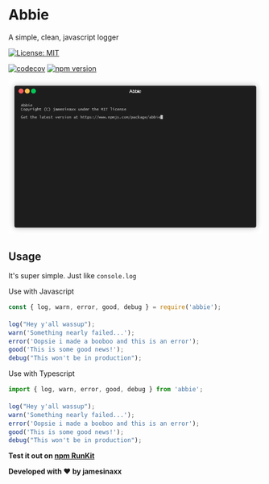 # Abbie

A simple, clean, javascript logger

[![License: MIT](https://img.shields.io/badge/License-MIT-yellow.svg?style=flat-square)](https://opensource.org/licenses/MIT)

<!-- [![Build Status](https://jamesinaxx.me/buildStatus/icon?job=AbbiePipeline%2Fpublic&style=flat-square)](https://jamesinaxx.me/job/AbbiePipeline/job/public/) -->

[![codecov](https://img.shields.io/codecov/c/gh/jamesinaxx/Abbie/public?style=flat-square&token=VZFHWZ6RER)](https://codecov.io/gh/jamesinaxx/Abbie)
[![npm version](https://img.shields.io/npm/v/abbie?color=pink&style=flat-square)](http://npmjs.com/abbie)

![Usage](https://raw.githubusercontent.com/jamesinaxx/Abbie/public/assets/gifs/rendered.gif)

## Usage

It's super simple. Just like `console.log`

Use with Javascript

```javascript
const { log, warn, error, good, debug } = require('abbie');

log("Hey y'all wassup");
warn('Something nearly failed...');
error('Oopsie i made a booboo and this is an error');
good('This is some good news!');
debug("This won't be in production");
```

Use with Typescript

```typescript
import { log, warn, error, good, debug } from 'abbie';

log("Hey y'all wassup");
warn('Something nearly failed...');
error('Oopsie i made a booboo and this is an error');
good('This is some good news!');
debug("This won't be in production");
```

**Test it out on [npm RunKit](https://npm.runkit.com/abbie)**

**Developed with ❤️ by jamesinaxx**
